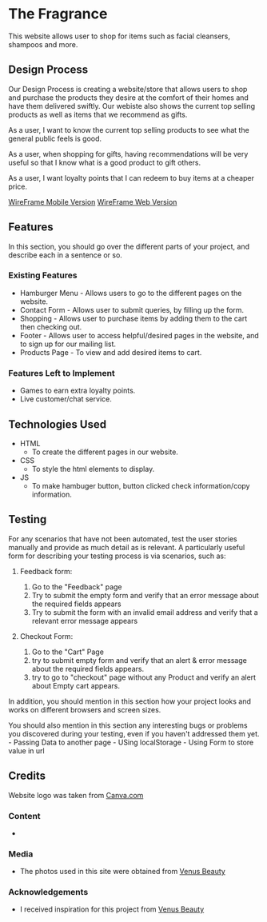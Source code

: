 # The Fragrance
This website allows user to shop for items such as facial cleansers, shampoos and more.

 
## Design Process
Our Design Process is creating a website/store that allows users to shop and purchase the products they desire at the comfort of their homes and have them delivered swiftly. Our webiste also shows the current top selling products as well as items that we recommend as gifts.   

As a user, I want to know the current top selling products to see what the general public feels is good.

As a user, when shopping for gifts, having recommendations will be very useful so that I know what is a good product to gift others. 

As a user, I want loyalty points that I can redeem to buy items at a cheaper price. 


[WireFrame Mobile Version](https://xd.adobe.com/view/0ab9d207-ccdc-435e-8940-6a53c28e42d2-5fea/)
[WireFrame Web Version](https://xd.adobe.com/view/365c723e-de5c-49ec-9159-4c9ce62667a9-630f/)


## Features

In this section, you should go over the different parts of your project, and describe each in a sentence or so.
 
### Existing Features
- Hamburger Menu - Allows users to go to the different pages on the website.
- Contact Form  - Allows user to submit queries, by filling up the form.
- Shopping - Allows user to purchase items by adding them to the cart then checking out. 
- Footer - Allows user to access helpful/desired pages in the website, and to sign up for our mailing list.
- Products Page - To view and add desired items to cart. 


### Features Left to Implement
- Games to earn extra loyalty points.
- Live customer/chat service. 

## Technologies Used

- HTML
    - To create the different pages in our website.
- CSS
    - To style the html elements to display.
- JS
    -  To make hambuger button, button clicked check information/copy information. 

## Testing

For any scenarios that have not been automated, test the user stories manually and provide as much detail as is relevant. A particularly useful form for describing your testing process is via scenarios, such as:

1. Feedback form:
    1. Go to the "Feedback" page
    2. Try to submit the empty form and verify that an error message about the required fields appears
    3. Try to submit the form with an invalid email address and verify that a relevant error message appears

2. Checkout Form:
   1. Go to the "Cart" Page
   2. try to submit empty form and verify that an alert & error message about the required fields appears.
   3. try to go to "checkout" page without any Product  and verify an alert about Empty cart appears.
      


In addition, you should mention in this section how your project looks and works on different browsers and screen sizes.

You should also mention in this section any interesting bugs or problems you discovered during your testing, even if you haven't addressed them yet.
    - Passing Data to another page
    - USing localStorage
    - Using Form to store value in url


## Credits
Website logo was taken from [Canva.com](https://www.canva.com/)

### Content
- 

### Media
- The photos used in this site were obtained from [Venus Beauty](https://www.venusbeauty.com.sg/)

### Acknowledgements

- I received inspiration for this project from [Venus Beauty](https://www.venusbeauty.com.sg/) 
